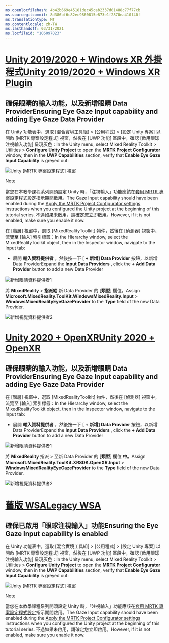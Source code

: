 ```yaml
---
ms.openlocfilehash: 4b42b669e45181dec45cab2337d01488c77f77cb
ms.sourcegitcommit: 8d386bf6c82ec9860815e873e1f2870ea410f40f
ms.translationtype: MT
ms.contentlocale: zh-TW
ms.lasthandoff: 03/31/2021
ms.locfileid: "106097023"
---
```

# <a name="unity-20192020--windows-xr-plugin"></a>[<span data-ttu-id="38900-101">Unity 2019/2020 + Windows XR 外掛程式</span><span class="sxs-lookup"><span data-stu-id="38900-101">Unity 2019/2020 + Windows XR Plugin</span></span>](#tab/winxr)

## <a name="ensuring-eye-gaze-input-capability-and-adding-eye-gaze-data-provider"></a><span data-ttu-id="38900-102">確保眼睛的輸入功能，以及新增眼睛 Data Provider</span><span class="sxs-lookup"><span data-stu-id="38900-102">Ensuring Eye Gaze Input capability and adding Eye Gaze Data Provider</span></span>

<span data-ttu-id="38900-103">在 Unity 功能表中，選取 [混合實境工具組] > [公用程式] > [設定 Unity 專案] 以開啟 [MRTK 專案設定程式] 視窗，然後在 [UWP 功能] 區段中，確認 [啟用眼球注視輸入功能] 呈現灰色：</span><span class="sxs-lookup"><span data-stu-id="38900-103">In the Unity menu, select Mixed Reality Toolkit > Utilities > **Configure Unity Project** to open the **MRTK Project Configurator** window, then in the **UWP Capabilities** section, verify that **Enable Eye Gaze Input Capability** is greyed out:</span></span>

![Unity [MRTK 專案設定程式] 視窗](../images/mr-learning-base/base-08-section1-step1-1.png)

> [!NOTE]
> <span data-ttu-id="38900-105">當您在本教學課程系列開頭設定 Unity 時，「注視輸入」功能應該在[套用 MRTK 專案設定程式設定](../mr-learning-base-02.md#configuring-the-unity-project)指示期間啟用。</span><span class="sxs-lookup"><span data-stu-id="38900-105">The Gaze Input capability should have been enabled during the [Apply the MRTK Project Configurator settings](../mr-learning-base-02.md#configuring-the-unity-project) instructions when you configured the Unity project at the beginning of this tutorial series.</span></span> <span data-ttu-id="38900-106">不過如果未啟用，請確定您立即啟用。</span><span class="sxs-lookup"><span data-stu-id="38900-106">However, if it is not enabled, make sure you enable it now.</span></span>

<span data-ttu-id="38900-107">在 [階層] 視窗中，選取 [MixedRealityToolkit] 物件，然後在 [偵測器] 視窗中，流覽至 [輸入] 索引標籤：</span><span class="sxs-lookup"><span data-stu-id="38900-107">In the Hierarchy window, select the MixedRealityToolkit object, then in the Inspector window, navigate to the Input tab:</span></span>

* <span data-ttu-id="38900-108">展開 **輸入資料提供者** ，然後按一下 [ **+ 新增] Data Provider** 按鈕，以新增 Data Provider</span><span class="sxs-lookup"><span data-stu-id="38900-108">Expand the **Input Data Providers** , click the **+ Add Data Provider** button to add a new Data Provider</span></span>

![新增眼睛資料提供者1](../images/mr-learning-base/base-08-section1-step1-2.png)

<span data-ttu-id="38900-110">將 **MixedReality**  >  **指派給** 新 Data Provider 的 [**類型**] 欄位。</span><span class="sxs-lookup"><span data-stu-id="38900-110">Assign **Microsoft.MixedReality.ToolKit.WindowsMixedReality.Input** > **WindowsMixedRealityEyeGazeProvider** to the **Type** field of the new Data Provider.</span></span>

![新增視覺資料提供者2](../images/mr-learning-base/base-08-section1-step1-3.png)

# <a name="unity-2020--openxr"></a>[<span data-ttu-id="38900-112">Unity 2020 + OpenXR</span><span class="sxs-lookup"><span data-stu-id="38900-112">Unity 2020 + OpenXR</span></span>](#tab/openxr)

## <a name="ensuring-eye-gaze-input-capability-and-adding-eye-gaze-data-provider"></a><span data-ttu-id="38900-113">確保眼睛的輸入功能，以及新增眼睛 Data Provider</span><span class="sxs-lookup"><span data-stu-id="38900-113">Ensuring Eye Gaze Input capability and adding Eye Gaze Data Provider</span></span>

<span data-ttu-id="38900-114">在 [階層] 視窗中，選取 [MixedRealityToolkit] 物件，然後在 [偵測器] 視窗中，流覽至 [輸入] 索引標籤：</span><span class="sxs-lookup"><span data-stu-id="38900-114">In the Hierarchy window, select the MixedRealityToolkit object, then in the Inspector window, navigate to the Input tab:</span></span>

* <span data-ttu-id="38900-115">展開 **輸入資料提供者** ，然後按一下 [ **+ 新增] Data Provider** 按鈕，以新增 Data Provider</span><span class="sxs-lookup"><span data-stu-id="38900-115">Expand the **Input Data Providers** , click the **+ Add Data Provider** button to add a new Data Provider</span></span>

![新增眼睛資料提供者1](../images/mr-learning-base/base-08-section1-step1-2openxr.png)

<span data-ttu-id="38900-117">將 **MixedReality** 指派  >  至新 Data Provider 的 [**類型**] 欄位 **中。**</span><span class="sxs-lookup"><span data-stu-id="38900-117">Assign **Microsoft.MixedReality.ToolKit.XRSDK.OpenXR.Input** > **WindowsMixedRealityEyeGazeProvider** to the **Type** field of the new Data Provider.</span></span>

![新增視覺資料提供者2](../images/mr-learning-base/base-08-section1-step1-3openxr.png)

# <a name="legacy-wsa"></a>[<span data-ttu-id="38900-119">舊版 WSA</span><span class="sxs-lookup"><span data-stu-id="38900-119">Legacy WSA</span></span>](#tab/wsa)

## <a name="ensuring-the-eye-gaze-input-capability-is-enabled"></a><span data-ttu-id="38900-120">確保已啟用「眼球注視輸入」功能</span><span class="sxs-lookup"><span data-stu-id="38900-120">Ensuring the Eye Gaze Input capability is enabled</span></span>

<span data-ttu-id="38900-121">在 Unity 功能表中，選取 [混合實境工具組] > [公用程式] > [設定 Unity 專案] 以開啟 [MRTK 專案設定程式] 視窗，然後在 [UWP 功能] 區段中，確認 [啟用眼球注視輸入功能] 呈現灰色：</span><span class="sxs-lookup"><span data-stu-id="38900-121">In the Unity menu, select Mixed Reality Toolkit > Utilities > **Configure Unity Project** to open the **MRTK Project Configurator** window, then in the **UWP Capabilities** section, verify that **Enable Eye Gaze Input Capability** is greyed out:</span></span>

![Unity [MRTK 專案設定程式] 視窗](../images/mr-learning-base/base-08-section1-step1-1.png)

> [!NOTE]
> <span data-ttu-id="38900-123">當您在本教學課程系列開頭設定 Unity 時，「注視輸入」功能應該在[套用 MRTK 專案設定程式設定](../mr-learning-base-02.md#creating-the-scene-and-configuring-mrtk)指示期間啟用。</span><span class="sxs-lookup"><span data-stu-id="38900-123">The Gaze Input capability should have been enabled during the [Apply the MRTK Project Configurator settings](../mr-learning-base-02.md#creating-the-scene-and-configuring-mrtk) instructions when you configured the Unity project at the beginning of this tutorial series.</span></span> <span data-ttu-id="38900-124">不過如果未啟用，請確定您立即啟用。</span><span class="sxs-lookup"><span data-stu-id="38900-124">However, if it is not enabled, make sure you enable it now.</span></span>
